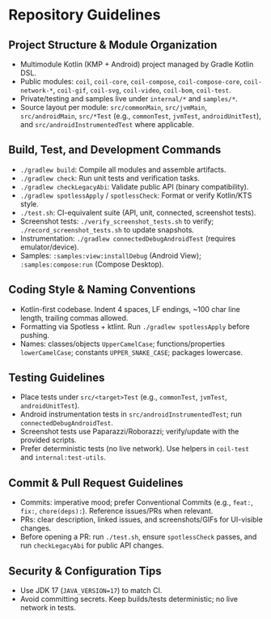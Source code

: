 # Repository Guidelines

## Project Structure & Module Organization
- Multimodule Kotlin (KMP + Android) project managed by Gradle Kotlin DSL.
- Public modules: `coil`, `coil-core`, `coil-compose`, `coil-compose-core`, `coil-network-*`, `coil-gif`, `coil-svg`, `coil-video`, `coil-bom`, `coil-test`.
- Private/testing and samples live under `internal/*` and `samples/*`.
- Source layout per module: `src/commonMain`, `src/jvmMain`, `src/androidMain`, `src/*Test` (e.g., `commonTest`, `jvmTest`, `androidUnitTest`), and `src/androidInstrumentedTest` where applicable.

## Build, Test, and Development Commands
- `./gradlew build`: Compile all modules and assemble artifacts.
- `./gradlew check`: Run unit tests and verification tasks.
- `./gradlew checkLegacyAbi`: Validate public API (binary compatibility).
- `./gradlew spotlessApply` / `spotlessCheck`: Format or verify Kotlin/KTS style.
- `./test.sh`: CI-equivalent suite (API, unit, connected, screenshot tests).
- Screenshot tests: `./verify_screenshot_tests.sh` to verify; `./record_screenshot_tests.sh` to update snapshots.
- Instrumentation: `./gradlew connectedDebugAndroidTest` (requires emulator/device).
- Samples: `:samples:view:installDebug` (Android View); `:samples:compose:run` (Compose Desktop).

## Coding Style & Naming Conventions
- Kotlin-first codebase. Indent 4 spaces, LF endings, ~100 char line length, trailing commas allowed.
- Formatting via Spotless + ktlint. Run `./gradlew spotlessApply` before pushing.
- Names: classes/objects `UpperCamelCase`; functions/properties `lowerCamelCase`; constants `UPPER_SNAKE_CASE`; packages lowercase.

## Testing Guidelines
- Place tests under `src/<target>Test` (e.g., `commonTest`, `jvmTest`, `androidUnitTest`).
- Android instrumentation tests in `src/androidInstrumentedTest`; run `connectedDebugAndroidTest`.
- Screenshot tests use Paparazzi/Roborazzi; verify/update with the provided scripts.
- Prefer deterministic tests (no live network). Use helpers in `coil-test` and `internal:test-utils`.

## Commit & Pull Request Guidelines
- Commits: imperative mood; prefer Conventional Commits (e.g., `feat:`, `fix:`, `chore(deps):`). Reference issues/PRs when relevant.
- PRs: clear description, linked issues, and screenshots/GIFs for UI-visible changes.
- Before opening a PR: run `./test.sh`, ensure `spotlessCheck` passes, and run `checkLegacyAbi` for public API changes.

## Security & Configuration Tips
- Use JDK 17 (`JAVA_VERSION=17`) to match CI.
- Avoid committing secrets. Keep builds/tests deterministic; no live network in tests.

